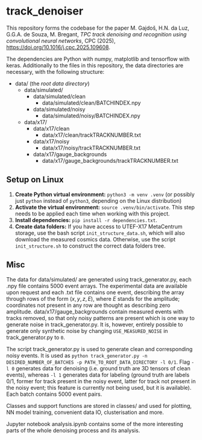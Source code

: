 # track_denoiser
This repository forms the codebase for the paper M. Gajdoš, H.N. da Luz, G.G.A. de Souza, M. Bregant, *TPC track denoising and recognition using convolutional neural networks*, CPC (2025), https://doi.org/10.1016/j.cpc.2025.109608.

The dependencies are Python with numpy, matplotlib and tensorflow with keras. Additionally to the files in this repository, the data directories are necessary, with the following structure:
- data/ (the *root data directory*)
  - data/simulated/
    - data/simulated/clean
      - data/simulated/clean/BATCHINDEX.npy
    - data/simulated/noisy
      - data/simulated/noisy/BATCHINDEX.npy
  - data/x17/
    - data/x17/clean
      - data/x17/clean/trackTRACKNUMBER.txt
    - data/x17/noisy
      - data/x17/noisy/trackTRACKNUMBER.txt
    - data/x17/gauge_backgrounds
      - data/x17/gauge_backgrounds/trackTRACKNUMBER.txt

## Setup on Linux
1. **Create Python virtual environment:** `python3 -m venv .venv` (or possibly just `python` instead of `python3`, depending on the Linux distribution)
2. **Activate the virtual environment:** `source .venv/bin/activate`. This step needs to be applied each time when working with this project.
3. **Install dependencies:** `pip install -r dependencies.txt`.
4. **Create data folders:** If you have access to UTEF-X17 MetaCentrum storage, use the bash script `init_structure_data.sh`, which will also download the measured cosmics data. Otherwise, use the script `init_structure.sh` to construct the correct data folders tree.

## Misc
The data for data/simulated/ are generated using track_generator.py, each .npy file contains 5000 event arrays. The experimental data are available upon request and each .txt file contains one event, describing the array through rows of the form $(x,y,z,E)$, where $E$ stands for the amplitude; coordinates not present in any row are thought as describing zero amplitude. data/x17/gauge_backgrounds contain measured events with tracks removed, so that only noisy patterns are present which is one way to generate noise in track_generator.py. It is, however, entirely possible to generate only synthetic noise by changing `USE_MEASURED_NOISE` in track_generator.py to `0`.

The script track_generator.py is used to generate clean and corresponding noisy events. It is used as 
`python track_generator.py -n DESIRED_NUMBER_OF_BATCHES -p PATH_TO_ROOT_DATA_DIRECTORY -l 0/1`.
Flag `-l 0` generates data for denoising (i.e. ground truth are 3D tensors of clean events), whereas `-l 1` generates data for labeling (ground truth are labels 0/1, former for track present in the noisy event, latter for track not present in the noisy event; this feature is currently not being used, but it is available). Each batch contains 5000 event pairs.

Classes and support functions are stored in classes/ and used for plotting, NN model training, convenient data IO, clusterisation and more. 

Jupyter notebook analysis.ipynb contains some of the more interesting parts of the whole denoising process and its analysis.
